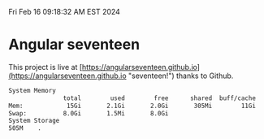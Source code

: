 Fri Feb 16 09:18:32 AM EST 2024

# Angular seventeen


This project is live at [https://angularseventeen.github.io](https://angularseventeen.github.io "seventeen!") thanks to Github.

```bash
System Memory
               total        used        free      shared  buff/cache   available
Mem:            15Gi       2.1Gi       2.0Gi       305Mi        11Gi        13Gi
Swap:          8.0Gi       1.5Mi       8.0Gi
System Storage
505M	.
```
```bash
